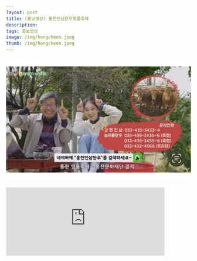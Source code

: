 ```yaml
---
layout: post
title: (홍보영상) 홍천인삼한우명품축제
description: 
tags: 홍보영상
image: /img/hongcheon.jpeg
thumb: /img/hongcheon.jpeg
---
```


![](../img/hongcheon.jpeg)
<iframe width="432" height="185.5" src="https://www.youtube.com/embed/L0GaymuGT6U" title="홍천인삼한우명품축제 광고" frameborder="0" allow="accelerometer; autoplay; clipboard-write; encrypted-media; gyroscope; picture-in-picture; web-share" allowfullscreen></iframe>



